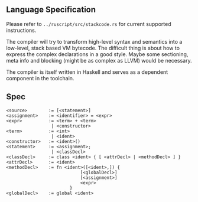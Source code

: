 Language Specification
-------


Please refer to `../ruscript/src/stackcode.rs` for current supported instructions.

The compiler will try to transform high-level syntax and semantics into a low-level, stack based VM bytecode. The difficult thing is about how to express the complex declarations in a good style. Maybe some sectioning, meta info and blocking (might be as complex as LLVM) would be necessary.

The compiler is itself written in Haskell and serves as a dependent component in the toolchain.

## Spec

```
<source>        := [<statement>]
<assignment>    := <identifier> = <expr>
<expr>          := <term> + <term>
                 | <constructor>
<term>          := <int>
                 | <ident>
<constructor>   := <ident>()
<statement>     := <assignment>;
                 | <classDecl>
<classDecl>     := class <ident> { [ <attrDecl> | <methodDecl> ] }
<attrDecl>      := <ident>
<methodDecl>    := fn <ident>([<ident>,]) {
                            [<globalDecl>]
                            [<assignment>]
                            <expr>
                        }
<globalDecl>    := global <ident>
```

